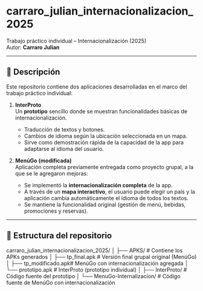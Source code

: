 # carraro_julian_internacionalizacion_2025

Trabajo práctico individual – Internacionalización (2025)  
Autor: **Carraro Julian**  

---

## 📱 Descripción

Este repositorio contiene dos aplicaciones desarrolladas en el marco del trabajo práctico individual:

1. **InterProto**  
   Un **prototipo** sencillo donde se muestran funcionalidades básicas de internacionalización.  
   - Traducción de textos y botones.  
   - Cambios de idioma según la ubicación seleccionada en un mapa.  
   - Sirve como demostración rápida de la capacidad de la app para adaptarse al idioma del usuario.  

2. **MenúGo (modificada)**  
   Aplicación completa previamente entregada como proyecto grupal, a la que se le agregaron mejoras:  
   - Se implementó la **internacionalización completa** de la app.  
   - A través de un **mapa interactivo**, el usuario puede elegir un país y la aplicación cambia automáticamente el idioma de todos los textos.  
   - Se mantiene la funcionalidad original (gestión de menú, bebidas, promociones y reservas).  

---

## 📂 Estructura del repositorio

carraro_julian_internacionalizacion_2025/
│
├── APKS/ # Contiene los APKs generados
│ ├── tp_final.apk # Versión final grupal original (MenúGo)
│ ├── tp_modificado.apk# MenúGo con internacionalización agregada
│ └── prototipo.apk # InterProto (prototipo individual)
│
├── InterProto/ # Código fuente del prototipo
│
└── MenuGo-Internalizacion/ # Código fuente de MenúGo con internacionalización
